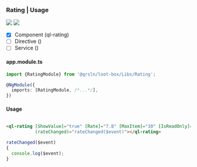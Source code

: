 ### Rating | Usage

[![](https://img.shields.io/badge/Main-readme-white)](../../readme.md)
[![](https://img.shields.io/badge/readme-white)](readme.md)

- [x] Component (ql-rating)
- [ ] Directive ()
- [ ] Service ()

#### app.module.ts

```typescript
import {RatingModule} from '@qrsln/loot-box/Libs/Rating';

@NgModule({
  imports: [RatingModule, /*...*/],
})
```  

#### Usage

```html

<ql-rating [ShowValue]="true" [Rate]="7.8" [MaxItem]="10" [IsReadOnly]="true"
           (rateChanged)="rateChanged($event)"></ql-rating>
``` 

```typescript
rateChanged($event)
{
  console.log($event);
}
``` 
